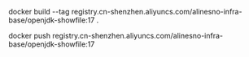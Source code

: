 
docker build --tag registry.cn-shenzhen.aliyuncs.com/alinesno-infra-base/openjdk-showfile:17 .

docker push registry.cn-shenzhen.aliyuncs.com/alinesno-infra-base/openjdk-showfile:17
